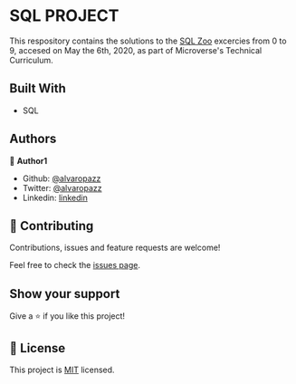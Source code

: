# SQL PROJECT

This respository contains the solutions to the [SQL Zoo](https://sqlzoo.net/wiki/SQL_Tutorial) excercies from 0 to 9, accesed on May the 6th, 2020, as part of Microverse's Technical Curriculum.

## Built With

- SQL

## Authors

👤 **Author1**

- Github: [@alvaropazz](https://github.com/alvaropazz)
- Twitter: [@alvaropazz](https://twitter.com/alvaropazz)
- Linkedin: [linkedin](https://www.linkedin.com/in/alvaropaz/)

## 🤝 Contributing

Contributions, issues and feature requests are welcome!

Feel free to check the [issues page](https://github.com/alvaropazz/sql-project/issues).

## Show your support

Give a ⭐️ if you like this project!

## 📝 License

This project is [MIT](lic.url) licensed.